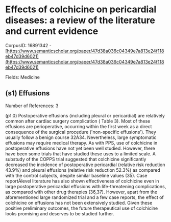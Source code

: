 # Effects of colchicine on pericardial diseases: a review of the literature and current evidence

CorpusID: 16891342 - [https://www.semanticscholar.org/paper/47d38a036c04349e7a813e24f118eb47d39d6021](https://www.semanticscholar.org/paper/47d38a036c04349e7a813e24f118eb47d39d6021)

Fields: Medicine

## (s1) Effusions
Number of References: 3

(p1.0) Postoperative effusions (including pleural or pericardial) are relatively common after cardiac surgery complication ( Table 3). Most of these effusions are perioperative, occurring within the first week as a direct consequence of the surgical procedure ('non-specific effusions'). They usually follow a benign course 32Á34. Nevertheless, large symptomatic effusions may require medical therapy. As with PPS, use of colchicine in postoperative effusions have not yet been well studied. However, there have been some trials that have studied these uses to a limited scale. A substudy of the COPPS trial suggested that colchicine significantly decreased the incidence of postoperative pericardial (relative risk reduction 43.9%) and pleural effusions (relative risk reduction 52.3%) as compared with the control subjects, despite similar baseline values (35). Case reportÁlevel literature has also shown effectiveness of colchicine even in large postoperative pericardial effusions with life-threatening complications, as compared with other drug therapies (36,37). However, apart from the aforementioned large randomized trial and a few case reports, the effect of colchicine on effusions has not been extensively studied. Given these positive preliminary outcomes, the future therapeutical use of colchicine looks promising and deserves to be studied further.

